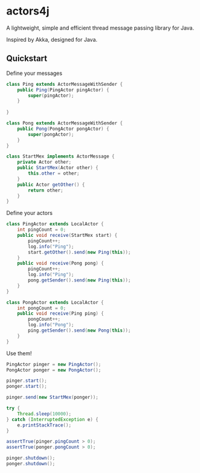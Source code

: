 # actors4j
A lightweight, simple and efficient thread message passing library for Java.

Inspired by Akka, designed for Java.

## Quickstart

Define your messages

```java
class Ping extends ActorMessageWithSender {
	public Ping(PingActor pingActor) {
		super(pingActor);
	}
	
}
```

```java
class Pong extends ActorMessageWithSender {
	public Pong(PongActor pongActor) {
		super(pongActor);
	}
}
```

```java	
class StartMex implements ActorMessage {
	private Actor other;
	public StartMex(Actor other) {
		this.other = other;
	}
	public Actor getOther() {
		return other;
	}
}
```

Define your actors
```java
class PingActor extends LocalActor {
	int pingCount = 0;
	public void receive(StartMex start) {
		pingCount++;
		log.info("Ping");
		start.getOther().send(new Ping(this));
	}
	public void receive(Pong pong) {
		pingCount++;
		log.info("Ping");
		pong.getSender().send(new Ping(this));
	}
}
```

```java
class PongActor extends LocalActor {
	int pongCount = 0;
	public void receive(Ping ping) {
		pongCount++;
		log.info("Pong");
		ping.getSender().send(new Pong(this));
	}
}
```

Use them!

```java
PingActor pinger = new PingActor();
PongActor ponger = new PongActor();

pinger.start();
ponger.start();

pinger.send(new StartMex(ponger));

try {
	Thread.sleep(10000);
} catch (InterruptedException e) {
	e.printStackTrace();
}

assertTrue(pinger.pingCount > 0);
assertTrue(ponger.pongCount > 0);

pinger.shutdown();
ponger.shutdown();
```
